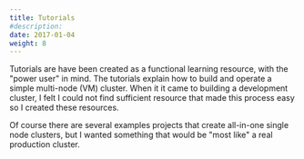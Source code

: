 ```yaml
---
title: Tutorials
#description: 
date: 2017-01-04
weight: 8
---
```



Tutorials are have been created as a functional learning resource, with the "power user" in mind.  The tutorials explain how to build and operate a simple multi-node (VM) cluster.  When it it came to building a development cluster, I felt I could not find sufficient resource that made this process easy so I created these resources.

Of course there are several examples projects that create all-in-one single node clusters, but I wanted something that would be "most like" a real production cluster.
